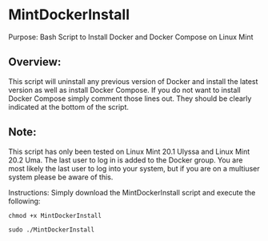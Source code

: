 # MintDockerInstall
Purpose: Bash Script to Install Docker and Docker Compose on Linux Mint

## Overview:
This script will uninstall any previous version of Docker and install the latest version as well as install Docker Compose. If you do not want to install Docker Compose simply comment those lines out. They should be clearly indicated at the bottom of the script.

## Note: 
This script has only been tested on Linux Mint 20.1 Ulyssa and Linux Mint 20.2 Uma.
The last user to log in is added to the Docker group. You are most likely the last user to log into your system, but if you are on a multiuser system please be aware of this. 

Instructions:
Simply download the MintDockerInstall script and execute the following:

```chmod +x MintDockerInstall```

```sudo ./MintDockerInstall```
